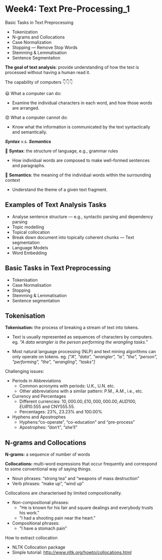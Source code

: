 # Week4: Text Pre-Processing_1

Basic Tasks in Text Preprocessing 

- Tokenization
- N-grams and Collocations
- Case Normalization
- Stopping — Remove Stop Words
- Stemming & Lemmatisation
- Sentence Segmentation

**The goal of text analysis**: provide understanding of how the text is processed without having a human read it.

The capability of computers :point_down::point_down::point_down:

:smiley: What a computer can do:

- Examine the individual characters in each word, and how those words are arranged.

:worried: What a computer cannot do:

- Know what the information is communicated by the text syntactically and semantically.

***Syntax*** v.s. ***Semantics***

:blue_heart: **Syntax**: the structure of language, e.g., grammar rules

- How individual words are composed to make well-formed sentences and paragraphs.

:green_heart: **Semantics**: the meaning of the individual words within the surrounding context

- Understand the theme of a given text fragment.

## Examples of Text Analysis Tasks

- Analyse sentence structure — e.g., syntactic parsing and dependency parsing
- Topic modelling
- Topical collocation
- Break down document into topically coherent chunks — Text segmentation
- Language Models
- Word Embedding

## Basic Tasks in Text Preprocessing

- Tokenisation
- Case Normalisation
- Stopping
- Stemming & Lemmatisation
- Sentence segmentation

## Tokenisation

**Tokenisation:** the process of breaking a stream of text into tokens.

- Text is usually represented as sequences of characters by computers. eg. *"A data wrangler is the person performing the wrangling tasks."*

- Most natural language processing (NLP) and text mining algorithms can only operate on tokens. eg. *["A", "data", "wrangler", "is", "the", "person", "performing", "the", "wrangling", "tasks"]*

Challenging issues:

- Periods in Abbreviations
  - Common acronyms with periods: U.K., U.N. etc.
  - Other abbreviations with a similar pattern: P.M., A.M., i.e., etc.
- Currency and Percentages
  - Different currencies: $10,000.00, £10,000,000.00, AUD100, EUR$10.555 and CNY555.55.
  - Percentages: 23%, 23.23% and 100.00%
- Hyphens and Apostrophes
  - Hyphens:“co-operate”, “co-education” and “pre-process”
  - Apostrophes: “don’t", “she’ll"

## N-grams and Collocations

**N-grams:** a sequence of number of words

**Collocations:** multi-word expressions that occur frequently and correspond to some conventional way of saying things.

- Noun phrases: “strong tea” and “weapons of mass destruction”
- Verb phrases: “make up”, “wind up”

Collocations are characterised by limited compositionality.

- Non-compositional phrases:
  - "He is known for his fair and square dealings and everybody trusts his work."
  - "I had a shooting pain near the heart."
- Compositional phrases:
  - “I have a stomach pain”

How to extract collocation

- NLTK Collocation package
- Simple tutorial: http://www.nltk.org/howto/collocations.html
